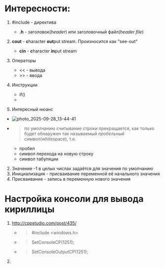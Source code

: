 # Интересности:
1. #include - директива
   - **.h** - заголовок(_header_) или заголовочный файл(_header file_)
2. **cout** - **c**haracter **out**put stream. Произносится как "see-out"
   - **cin** - **c**haracter **in**put stream
3. Операторы
   - << - вывода
   - \>> - ввода
4. Инструкции
   - if()
   - 

1. Интересный нюанс
  - ![photo_2025-09-28_13-44-41](https://github.com/user-attachments/assets/7f6c5184-62df-42f8-8a63-3c092312e97f)
  - > по умолчанию считывание строки прекращается, как только будет обнаружен так называемый _пробельный символ_(whitespace), т.е.
    - пробел
    - символ перехода на новую строку
    - символ табуляции
2. Значение -1 в целых числах задаётся для значения по умолчанию
3. Инициализация - присваивание переменной её начального значения
5. Присваивание - запись в переменную нового значения


# Настройка консоли для вывода кириллицы
1. http://cppstudio.com/post/435/
   - > #include <windows.h>
   - > SetConsoleCP(1251);
   - > SetConsoleOutputCP(1251);
2. 
